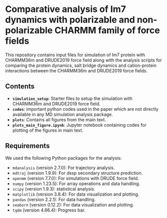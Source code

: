 # Comparative analysis of Im7 dynamics with polarizable and non-polarizable CHARMM family of force fields
This repository contains input files for simulation of Im7 protein with CHARMM36m and DRUDE2019 force field along with the analysis scripts for comparing the protein dynamics, salt bridge dynamics and cation-protein interactions between the CHARMM36m and DRUDE2019 force fields.

## Contents
- **`simulation_setup`**: Starter files to setup the simulation with CHARMM36m and DRUDE2019 force field.
- **`codes`**: important python codes used in the paper which are not directly available in any MD simulation analysis package.
- **`plots`**: Contains all figures from the main text.
- **`plots_main_figure.ipynb`**: Jupyter notebook containing codes for plotting of the figures in main text.

## Requirements

We used the following Python packages for the analysis:

- `mdanalysis` (version 2.7.0): For trajectory analysis.
- `mdtraj` (version 1.9.9): For dssp secondary structure prediction.
- `openmm` (version 7.7.0): For simulations with DRUDE force field.
- `numpy` (version 1.23.5): For array operations and data handling.
- `scipy` (version 1.9.3): statistical analysis.
- `matplotlib` (version 3.8.4): For data visualization and plotting.
- `pandas` (version 2.2.1): For data handling.
- `seaborn` (version 0.12.2): For data visualization and plotting.
- `tqdm` (version 4.66.4): Progress bar.
